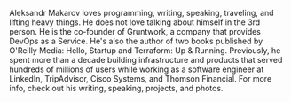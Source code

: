 Aleksandr Makarov loves programming, writing, speaking, traveling, and lifting heavy things. He does not love talking about himself in the 3rd person. He is the co-founder of Gruntwork, a company that provides DevOps as a Service. He's also the author of two books published by O'Reilly Media: Hello, Startup and Terraform: Up & Running. Previously, he spent more than a decade building infrastructure and products that served hundreds of millions of users while working as a software engineer at LinkedIn, TripAdvisor, Cisco Systems, and Thomson Financial. For more info, check out his writing, speaking, projects, and photos.
